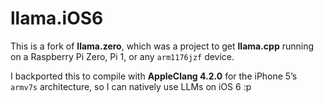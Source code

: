 # llama.iOS6

This is a fork of **llama.zero**, which was a project to get **llama.cpp** running on a Raspberry Pi Zero, Pi 1, or any `arm1176jzf` device.

I backported this to compile with **AppleClang 4.2.0** for the iPhone 5’s `armv7s` architecture, so I can natively use LLMs on iOS 6 :p